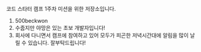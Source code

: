 코드 스타터 캠프 1주차 미션을 위한 저장소입니다.

1. 500beckwon
2. 수줍지만 야망은 있는 초보 개발자입니다!
3. 회사에 다니면서 캠프에 참여하고 있어 모두가 피곤한 저녁시간대에 알림을 많이 날릴 수 있습니다. 잘부탁드립니다!

